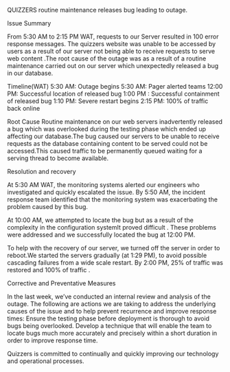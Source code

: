 QUIZZERS routine maintenance releases bug leading to outage.


Issue Summary

From 5:30 AM to 2:15 PM WAT, requests to our Server resulted in 100 error response messages. The quizzers website was unable to be accessed by users as a result of our server not being able to receive requests to serve web content .The root cause of the outage was as a result of a routine maintenance carried out on our server  which unexpectedly released a bug in our database.

Timeline(WAT)
5:30 AM: Outage begins
5:30 AM: Pager alerted teams
12:00 PM: Successful location of released bug
1:00 PM : Successful containment of released bug
1:10 PM: Severe restart begins
2:15 PM: 100% of traffic back online

Root Cause
Routine maintenance on our web servers inadvertently released a bug which was overlooked during the testing phase which ended up affecting our database.The bug caused our servers to be unable to receive requests as the database containing content to be served could not be accessed.This caused traffic to be permanently queued waiting for a serving thread to become available.

Resolution and recovery

At 5:30 AM WAT, the monitoring systems alerted our engineers who investigated and quickly escalated the issue. By 5:50 AM, the incident response team identified that the monitoring system was exacerbating the problem caused by this bug.

At 10:00 AM, we attempted to locate the bug but as a result of the complexity in the configuration systemIt proved difficult . These problems were addressed and we successfully located the bug at 12:00 PM.

To help with the recovery of our server, we turned off the server in order to reboot.We started the  servers gradually (at 1:29 PM), to avoid possible cascading failures from a wide scale restart. By 2:00 PM, 25% of traffic was restored and 100% of traffic .



Corrective and Preventative Measures

In the last week, we’ve conducted an internal review and analysis of the outage. The following are actions we are taking to address the underlying causes of the issue and to help prevent recurrence and improve response times:
Ensure the testing phase before deployment is thorough to avoid bugs being overlooked.
Develop a technique that will enable the team to locate bugs much more accurately and precisely within a short duration in order to improve response time.

Quizzers is committed to continually and quickly improving our technology and operational processes.
